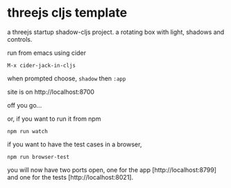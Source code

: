 # threejs cljs template

a threejs startup shadow-cljs project.  a rotating box with light, shadows and controls.

run from emacs using cider

```M-x cider-jack-in-cljs```

when prompted choose, ```shadow``` then ```:app```

site is on http://localhost:8700

off you go...

or, if you want to run it from npm

```npm run watch```

if you want to have the test cases in a browser,

```npm run browser-test```

you will now have two ports open, one for the app [http://localhost:8799] and one for the tests [http://localhost:8021].

